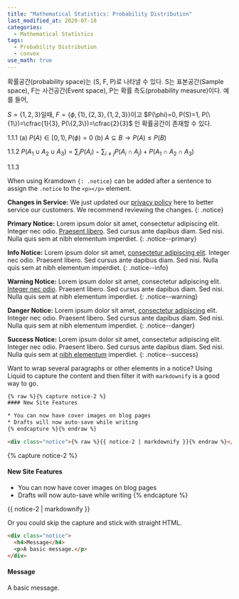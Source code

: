 ```yaml
---
title: "Mathematical Statistics: Probability Distribution"
last_modified_at: 2020-07-18
categories:
  - Mathematical Statistics
tags:
  - Probability Distribution
  - convex
use_math: true
---
```


확률공간(probability space)는 (S, F, P)로 나타낼 수 있다.
S는 표본공간(Sample space), F는 사건공간(Event space), P는 확률 측도(probability measure)이다.
예를 들어, 

$S = \{1, 2, 3\}$일때, $F=\{\phi, \{1\}, \{2,3\}, \{1,2,3\}\}$이고 
$P(\phi)=0, P(S)=1, P(\{1\})=\cfrac{1}{3}, P(\{2,3\})=\cfrac{2}{3}$ 인 확률공간이 존재할 수 있다.

1.1.1
(a) $P(A) \in [0,1), P(\phi)=0$
(b) $A\subseteq B \rightarrow P(A) \leq P(B)$

1.1.2
$P(A_1 \cup A_2 \cup A_3 ) = \sum_{i}{P(A_i )} - \sum_{i\neq j}{P(A_i \cap A_j )}+P(A_1 \cap A_2 \cap A_3 )$

1.1.3

When using Kramdown `{: .notice}` can be added after a sentence to assign the `.notice` to the `<p></p>` element. 

**Changes in Service:** We just updated our [privacy policy](#) here to better service our customers. We recommend reviewing the changes.
{: .notice}

**Primary Notice:** Lorem ipsum dolor sit amet, consectetur adipiscing elit. Integer nec odio. [Praesent libero](#). Sed cursus ante dapibus diam. Sed nisi. Nulla quis sem at nibh elementum imperdiet.
{: .notice--primary}

**Info Notice:** Lorem ipsum dolor sit amet, [consectetur adipiscing elit](#). Integer nec odio. Praesent libero. Sed cursus ante dapibus diam. Sed nisi. Nulla quis sem at nibh elementum imperdiet.
{: .notice--info}

**Warning Notice:** Lorem ipsum dolor sit amet, consectetur adipiscing elit. [Integer nec odio](#). Praesent libero. Sed cursus ante dapibus diam. Sed nisi. Nulla quis sem at nibh elementum imperdiet.
{: .notice--warning}

**Danger Notice:** Lorem ipsum dolor sit amet, [consectetur adipiscing](#) elit. Integer nec odio. Praesent libero. Sed cursus ante dapibus diam. Sed nisi. Nulla quis sem at nibh elementum imperdiet.
{: .notice--danger}

**Success Notice:** Lorem ipsum dolor sit amet, consectetur adipiscing elit. Integer nec odio. Praesent libero. Sed cursus ante dapibus diam. Sed nisi. Nulla quis sem at [nibh elementum](#) imperdiet.
{: .notice--success}

Want to wrap several paragraphs or other elements in a notice? Using Liquid to capture the content and then filter it with `markdownify` is a good way to go.

```html
{% raw %}{% capture notice-2 %}
#### New Site Features

* You can now have cover images on blog pages
* Drafts will now auto-save while writing
{% endcapture %}{% endraw %}

<div class="notice">{% raw %}{{ notice-2 | markdownify }}{% endraw %}</div>
```

{% capture notice-2 %}
#### New Site Features

* You can now have cover images on blog pages
* Drafts will now auto-save while writing
{% endcapture %}

<div class="notice">
  {{ notice-2 | markdownify }}
</div>

Or you could skip the capture and stick with straight HTML.

```html
<div class="notice">
  <h4>Message</h4>
  <p>A basic message.</p>
</div>
```

<div class="notice">
  <h4>Message</h4>
  <p>A basic message.</p>
</div>
